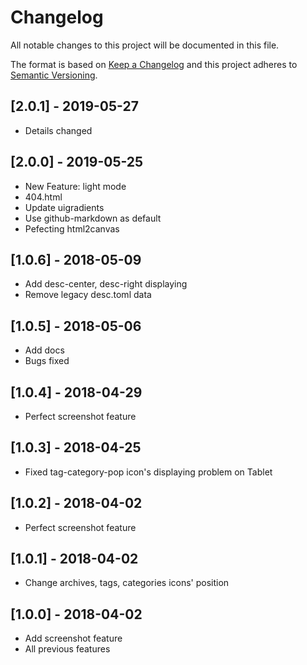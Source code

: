 # Changelog
All notable changes to this project will be documented in this file.

The format is based on [Keep a Changelog](http://keepachangelog.com/en/1.0.0/)
and this project adheres to [Semantic Versioning](http://semver.org/spec/v2.0.0.html).

## [2.0.1] - 2019-05-27
- Details changed

## [2.0.0] - 2019-05-25
- New Feature: light mode
- 404.html
- Update uigradients
- Use github-markdown as default
- Pefecting html2canvas

## [1.0.6] - 2018-05-09
- Add desc-center, desc-right displaying
- Remove legacy desc.toml data

## [1.0.5] - 2018-05-06
- Add docs
- Bugs fixed

## [1.0.4] - 2018-04-29
- Perfect screenshot feature

## [1.0.3] - 2018-04-25
- Fixed tag-category-pop icon's displaying problem on Tablet

## [1.0.2] - 2018-04-02
- Perfect screenshot feature

## [1.0.1] - 2018-04-02
- Change archives, tags, categories icons' position

## [1.0.0] - 2018-04-02
- Add screenshot feature
- All previous features
